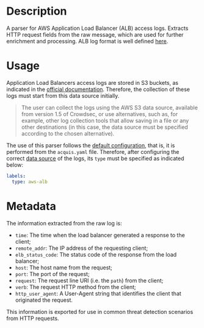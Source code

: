 # Description
A parser for AWS Application Load Balancer (ALB) access logs. Extracts HTTP request fields from the raw message, which are used for further enrichment and processing. ALB log format is well defined [here](https://docs.aws.amazon.com/elasticloadbalancing/latest/application/load-balancer-access-logs.html#access-log-entry-format).

# Usage
Application Load Balancers access logs are stored in S3 buckets, as indicated in the [official documentation](https://docs.aws.amazon.com/elasticloadbalancing/latest/application/enable-access-logging.html). Therefore, the collection of these logs must start from this data source initially.

> The user can collect the logs using the AWS S3 data source, available from version 1.5 of Crowdsec, or use alternatives, such as, for example, other log collection tools that allow saving in a file or any other destinations (in this case, the data source must be specified according to the chosen alternative).

The use of this parser follows the [default configuration](https://docs.crowdsec.net/docs/next/concepts#acquisition), that is, it is performed from the `acquis.yaml` file. Therefore, after configuring the correct [data source](https://docs.crowdsec.net/docs/next/data_sources/intro) of the logs, its `type` must be specified as indicated below:

```yaml
labels:
  type: aws-alb
```

# Metadata
The information extracted from the raw log is:
- `time`: The time when the load balancer generated a response to the client;
- `remote_addr`: The IP address of the requesting client;
- `elb_status_code`: The status code of the response from the load balancer;
- `host`: The host name from the request;
- `port`: The port of the request;
- `request`: The request line URI (i.e. the `path`) from the client;
- `verb`: The request HTTP method from the client;
- `http_user_agent`: A User-Agent string that identifies the client that originated the request.

This information is exported for use in common threat detection scenarios from HTTP requests.
